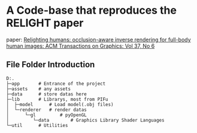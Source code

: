 # A Code-base that reproduces the RELIGHT paper
paper: [Relighting humans: occlusion-aware inverse rendering for full-body human images: ACM Transactions on Graphics: Vol 37, No 6](https://dl.acm.org/doi/10.1145/3272127.3275104)

## File Folder Introduction

```shell
D:.
├─app		# Entrance of the project
├─assets	# any assets
├─data      # store datas here
├─lib	   	# Librarys, most from PIFu
│  ├─model		# Load model(.obj files)
│  └─renderer	# render datas
│      └─gl			# pyOpenGL
│         └─data		# Graphics Library Shader Languages
└─util		# Utilities
```

## 